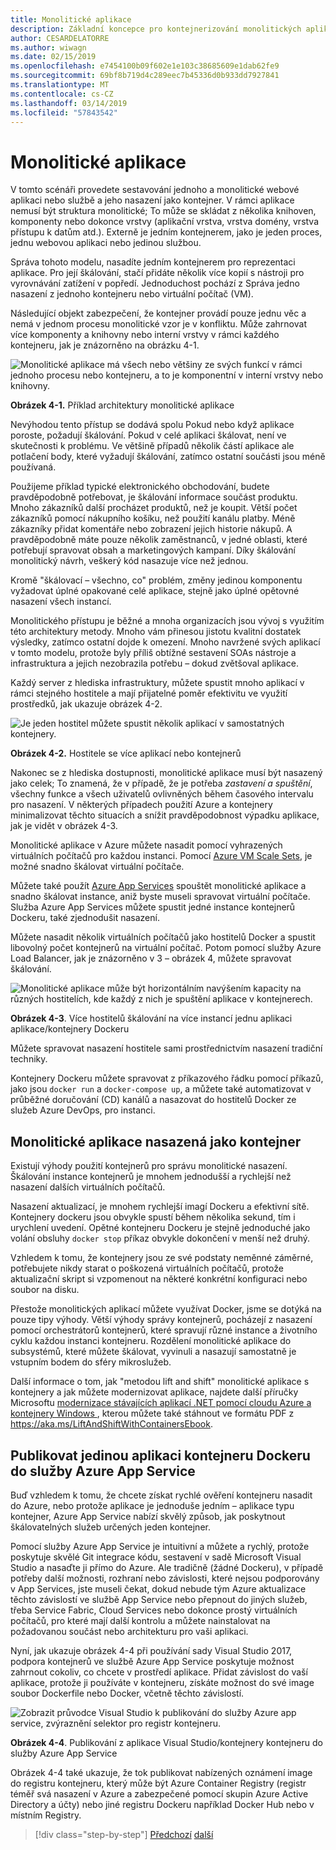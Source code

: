 ```yaml
---
title: Monolitické aplikace
description: Základní koncepce pro kontejnerizování monolitických aplikací.
author: CESARDELATORRE
ms.author: wiwagn
ms.date: 02/15/2019
ms.openlocfilehash: e7454100b09f602e1e103c38685609e1dab62fe9
ms.sourcegitcommit: 69bf8b719d4c289eec7b45336d0b933dd7927841
ms.translationtype: MT
ms.contentlocale: cs-CZ
ms.lasthandoff: 03/14/2019
ms.locfileid: "57843542"
---
```

# <a name="monolithic-applications"></a>Monolitické aplikace

V tomto scénáři provedete sestavování jednoho a monolitické webové aplikaci nebo službě a jeho nasazení jako kontejner. V rámci aplikace nemusí být struktura monolitické; To může se skládat z několika knihoven, komponenty nebo dokonce vrstvy (aplikační vrstva, vrstva domény, vrstva přístupu k datům atd.). Externě je jedním kontejnerem, jako je jeden proces, jednu webovou aplikaci nebo jedinou službou.

Správa tohoto modelu, nasadíte jedním kontejnerem pro reprezentaci aplikace. Pro její škálování, stačí přidáte několik více kopií s nástroji pro vyrovnávání zatížení v popředí. Jednoduchost pochází z Správa jedno nasazení z jednoho kontejneru nebo virtuální počítač (VM).

Následující objekt zabezpečení, že kontejner provádí pouze jednu věc a nemá v jednom procesu monolitické vzor je v konfliktu. Může zahrnovat více komponenty a knihovny nebo interní vrstvy v rámci každého kontejneru, jak je znázorněno na obrázku 4-1.

![Monolitické aplikace má všech nebo většiny ze svých funkcí v rámci jednoho procesu nebo kontejneru, a to je komponentní v interní vrstvy nebo knihovny.](./media/image1.png)

**Obrázek 4-1.** Příklad architektury monolitické aplikace

Nevýhodou tento přístup se dodává spolu Pokud nebo když aplikace poroste, požadují škálování. Pokud v celé aplikaci škálovat, není ve skutečnosti k problému. Ve většině případů několik částí aplikace ale potlačení body, které vyžadují škálování, zatímco ostatní součásti jsou méně používaná.

Použijeme příklad typické elektronického obchodování, budete pravděpodobně potřebovat, je škálování informace součást produktu. Mnoho zákazníků další procházet produktů, než je koupit. Větší počet zákazníků pomocí nákupního košíku, než použití kanálu platby. Méně zákazníky přidat komentáře nebo zobrazení jejich historie nákupů. A pravděpodobně máte pouze několik zaměstnanců, v jedné oblasti, které potřebují spravovat obsah a marketingových kampaní. Díky škálování monolitický návrh, veškerý kód nasazuje více než jednou.

Kromě "škálovací – všechno, co" problém, změny jedinou komponentu vyžadovat úplné opakované celé aplikace, stejně jako úplné opětovné nasazení všech instancí.

Monolitického přístupu je běžné a mnoha organizacích jsou vývoj s využitím této architektury metody. Mnoho vám přinesou jistotu kvalitní dostatek výsledky, zatímco ostatní dojde k omezení. Mnoho navržené svých aplikací v tomto modelu, protože byly příliš obtížné sestavení SOAs nástroje a infrastruktura a jejich nezobrazila potřebu – dokud zvětšoval aplikace.

Každý server z hlediska infrastruktury, můžete spustit mnoho aplikací v rámci stejného hostitele a mají přijatelné poměr efektivitu ve využití prostředků, jak ukazuje obrázek 4-2.

![Je jeden hostitel můžete spustit několik aplikací v samostatných kontejnery.](./media/image2.png)

**Obrázek 4-2.** Hostitele se více aplikací nebo kontejnerů

Nakonec se z hlediska dostupnosti, monolitické aplikace musí být nasazený jako celek; To znamená, že v případě, že je potřeba *zastavení a spuštění*, všechny funkce a všech uživatelů ovlivněných během časového intervalu pro nasazení. V některých případech použití Azure a kontejnery minimalizovat těchto situacích a snížit pravděpodobnost výpadku aplikace, jak je vidět v obrázek 4-3.

Monolitické aplikace v Azure můžete nasadit pomocí vyhrazených virtuálních počítačů pro každou instanci. Pomocí [Azure VM Scale Sets](https://docs.microsoft.com/azure/virtual-machine-scale-sets/), je možné snadno škálovat virtuální počítače.

Můžete také použít [Azure App Services](https://azure.microsoft.com/services/app-service/) spouštět monolitické aplikace a snadno škálovat instance, aniž byste museli spravovat virtuální počítače. Služba Azure App Services můžete spustit jedné instance kontejnerů Dockeru, také zjednodušit nasazení.

Můžete nasadit několik virtuálních počítačů jako hostitelů Docker a spustit libovolný počet kontejnerů na virtuální počítač. Potom pomocí služby Azure Load Balancer, jak je znázorněno v 3 – obrázek 4, můžete spravovat škálování.

![Monolitické aplikace může být horizontálním navýšením kapacity na různých hostitelích, kde každý z nich je spuštění aplikace v kontejnerech.](./media/image3.png)

**Obrázek 4-3**. Více hostitelů škálování na více instancí jednu aplikaci aplikace/kontejnery Dockeru

Můžete spravovat nasazení hostitele sami prostřednictvím nasazení tradiční techniky.

Kontejnery Dockeru můžete spravovat z příkazového řádku pomocí příkazů, jako jsou `docker run` a `docker-compose up`, a můžete také automatizovat v průběžné doručování (CD) kanálů a nasazovat do hostitelů Docker ze služeb Azure DevOps, pro instanci.

## <a name="monolithic-application-deployed-as-a-container"></a>Monolitické aplikace nasazená jako kontejner

Existují výhody použití kontejnerů pro správu monolitické nasazení. Škálování instance kontejnerů je mnohem jednodušší a rychlejší než nasazení dalších virtuálních počítačů.

Nasazení aktualizací, je mnohem rychlejší imagí Dockeru a efektivní sítě. Kontejnery dockeru jsou obvykle spustí během několika sekund, tím i urychlení uvedení. Opětné kontejneru Dockeru je stejně jednoduché jako volání obsluhy `docker stop` příkaz obvykle dokončení v menší než druhý.

Vzhledem k tomu, že kontejnery jsou ze své podstaty neměnné záměrné, potřebujete nikdy starat o poškozená virtuálních počítačů, protože aktualizační skript si vzpomenout na některé konkrétní konfiguraci nebo soubor na disku.

Přestože monolitických aplikací můžete využívat Docker, jsme se dotýká na pouze tipy výhody. Větší výhody správy kontejnerů, pocházejí z nasazení pomocí orchestrátorů kontejnerů, které spravují různé instance a životního cyklu každou instanci kontejneru. Rozdělení monolitické aplikace do subsystémů, které můžete škálovat, vyvinuli a nasazují samostatně je vstupním bodem do sféry mikroslužeb.

Další informace o tom, jak "metodou lift and shift" monolitické aplikace s kontejnery a jak můžete modernizovat aplikace, najdete další příručky Microsoftu [modernizace stávajících aplikací .NET pomocí cloudu Azure a kontejnery Windows ](../../modernize-with-azure-and-containers/index.md), kterou můžete také stáhnout ve formátu PDF z <https://aka.ms/LiftAndShiftWithContainersEbook>.

## <a name="publish-a-single-docker-container-app-to-azure-app-service"></a>Publikovat jedinou aplikaci kontejneru Dockeru do služby Azure App Service

Buď vzhledem k tomu, že chcete získat rychlé ověření kontejneru nasadit do Azure, nebo protože aplikace je jednoduše jedním – aplikace typu kontejner, Azure App Service nabízí skvělý způsob, jak poskytnout škálovatelných služeb určených jeden kontejner.

Pomocí služby Azure App Service je intuitivní a můžete a rychlý, protože poskytuje skvělé Git integrace kódu, sestavení v sadě Microsoft Visual Studio a nasaďte ji přímo do Azure. Ale tradičně (žádné Dockeru), v případě potřeby další možnosti, rozhraní nebo závislosti, které nejsou podporovány v App Services, jste museli čekat, dokud nebude tým Azure aktualizace těchto závislostí ve službě App Service nebo přepnout do jiných služeb, třeba Service Fabric, Cloud Services nebo dokonce prostý virtuálních počítačů, pro které mají další kontrolu a můžete nainstalovat na požadovanou součást nebo architekturu pro vaši aplikaci.

Nyní, jak ukazuje obrázek 4-4 při používání sady Visual Studio 2017, podpora kontejnerů ve službě Azure App Service poskytuje možnost zahrnout cokoliv, co chcete v prostředí aplikace. Přidat závislost do vaší aplikace, protože ji používáte v kontejneru, získáte možnost do své image soubor Dockerfile nebo Docker, včetně těchto závislostí.

![Zobrazit průvodce Visual Studio k publikování do služby Azure app service, zvýraznění selektor pro registr kontejneru.](./media/image4.png)

**Obrázek 4-4**. Publikování z aplikace Visual Studio/kontejnery kontejneru do služby Azure App Service

Obrázek 4-4 také ukazuje, že tok publikovat nabízených oznámení image do registru kontejneru, který může být Azure Container Registry (registr téměř svá nasazení v Azure a zabezpečené pomocí skupin Azure Active Directory a účty) nebo jiné registru Dockeru například Docker Hub nebo v místním Registry.

>[!div class="step-by-step"]
>[Předchozí](common-container-design-principles.md)
>[další](state-and-data-in-docker-applications.md)
